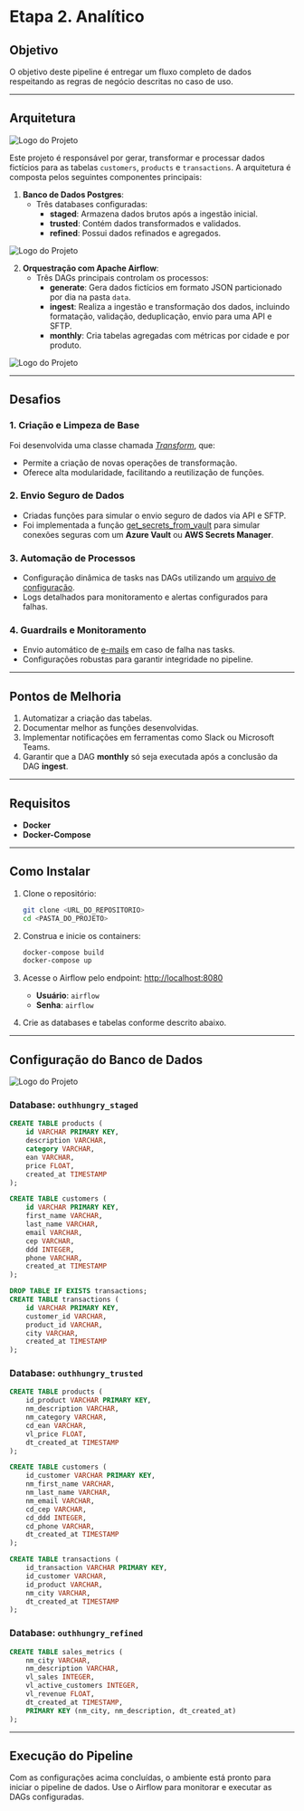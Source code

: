 # Etapa 2. Analítico

## Objetivo

O objetivo deste pipeline é entregar um fluxo completo de dados respeitando as regras de negócio descritas no caso de uso.

---

## Arquitetura

![Logo do Projeto](docs\images\project.png)



Este projeto é responsável por gerar, transformar e processar dados fictícios para as tabelas `customers`, `products` e `transactions`. A arquitetura é composta pelos seguintes componentes principais:

1. **Banco de Dados Postgres**:
   - Três databases configuradas:
     - **staged**: Armazena dados brutos após a ingestão inicial.
     - **trusted**: Contém dados transformados e validados.
     - **refined**: Possui dados refinados e agregados.

![Logo do Projeto](docs\images\tables.png)

2. **Orquestração com Apache Airflow**:
   - Três DAGs principais controlam os processos:
     - **generate**: Gera dados fictícios em formato JSON particionado por dia na pasta `data`.
     - **ingest**: Realiza a ingestão e transformação dos dados, incluindo formatação, validação, deduplicação, envio para uma API e SFTP.
     - **monthly**: Cria tabelas agregadas com métricas por cidade e por produto.

![Logo do Projeto](docs\images\dags.png)

---

## Desafios

### 1. Criação e Limpeza de Base
Foi desenvolvida uma classe chamada [*Transform*](airflow/dags/transform/operations/base.py), que:
- Permite a criação de novas operações de transformação.
- Oferece alta modularidade, facilitando a reutilização de funções.

### 2. Envio Seguro de Dados
- Criadas funções para simular o envio seguro de dados via API e SFTP.
- Foi implementada a função [get_secrets_from_vault](airflow/dags/transform/utils/vault.py) para simular conexões seguras com um **Azure Vault** ou **AWS Secrets Manager**.

### 3. Automação de Processos
- Configuração dinâmica de tasks nas DAGs utilizando um [arquivo de configuração](airflow/dags/transform/config/tasks_ingest.yaml).
- Logs detalhados para monitoramento e alertas configurados para falhas.

### 4. Guardrails e Monitoramento
- Envio automático de [e-mails](airflow/dags/ingest.py) em caso de falha nas tasks.
- Configurações robustas para garantir integridade no pipeline.

---

## Pontos de Melhoria

1. Automatizar a criação das tabelas.
2. Documentar melhor as funções desenvolvidas.
3. Implementar notificações em ferramentas como Slack ou Microsoft Teams.
4. Garantir que a DAG **monthly** só seja executada após a conclusão da DAG **ingest**.

---

## Requisitos

- **Docker**
- **Docker-Compose**

---

## Como Instalar

1. Clone o repositório:

   ```bash
   git clone <URL_DO_REPOSITORIO>
   cd <PASTA_DO_PROJETO>
   ```

2. Construa e inicie os containers:

   ```bash
   docker-compose build
   docker-compose up
   ```

3. Acesse o Airflow pelo endpoint: [http://localhost:8080](http://localhost:8080)
   - **Usuário**: `airflow`
   - **Senha**: `airflow`

4. Crie as databases e tabelas conforme descrito abaixo.

---

## Configuração do Banco de Dados

![Logo do Projeto](docs\images\databases.png)

### Database: `outhhungry_staged`

```sql
CREATE TABLE products (
    id VARCHAR PRIMARY KEY,
    description VARCHAR,
    category VARCHAR,
    ean VARCHAR,
    price FLOAT,
    created_at TIMESTAMP
);

CREATE TABLE customers (
    id VARCHAR PRIMARY KEY,
    first_name VARCHAR,
    last_name VARCHAR,
    email VARCHAR,
    cep VARCHAR,
    ddd INTEGER,
    phone VARCHAR,
    created_at TIMESTAMP
);

DROP TABLE IF EXISTS transactions;
CREATE TABLE transactions (
    id VARCHAR PRIMARY KEY,
    customer_id VARCHAR,
    product_id VARCHAR,
    city VARCHAR,
    created_at TIMESTAMP
);
```

### Database: `outhhungry_trusted`

```sql
CREATE TABLE products (
    id_product VARCHAR PRIMARY KEY,
    nm_description VARCHAR,
    nm_category VARCHAR,
    cd_ean VARCHAR,
    vl_price FLOAT,
    dt_created_at TIMESTAMP
);

CREATE TABLE customers (
    id_customer VARCHAR PRIMARY KEY,
    nm_first_name VARCHAR,
    nm_last_name VARCHAR,
    nm_email VARCHAR,
    cd_cep VARCHAR,
    cd_ddd INTEGER,
    cd_phone VARCHAR,
    dt_created_at TIMESTAMP
);

CREATE TABLE transactions (
    id_transaction VARCHAR PRIMARY KEY,
    id_customer VARCHAR,
    id_product VARCHAR,
    nm_city VARCHAR,
    dt_created_at TIMESTAMP
);
```

### Database: `outhhungry_refined`

```sql
CREATE TABLE sales_metrics (
    nm_city VARCHAR,
    nm_description VARCHAR,
    vl_sales INTEGER,
    vl_active_customers INTEGER,
    vl_revenue FLOAT,
    dt_created_at TIMESTAMP,
    PRIMARY KEY (nm_city, nm_description, dt_created_at)
);
```

---

## Execução do Pipeline

Com as configurações acima concluídas, o ambiente está pronto para iniciar o pipeline de dados. Use o Airflow para monitorar e executar as DAGs configuradas.
